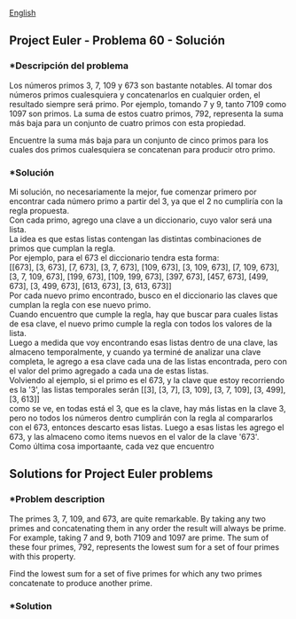 [English](#english)    

## Project Euler - Problema 60 - Solución 

### *Descripción del problema
Los números primos 3, 7, 109 y 673 son bastante notables. Al tomar dos números primos cualesquiera y concatenarlos en cualquier orden, el resultado siempre será primo. Por ejemplo, tomando 7 y 9, tanto 7109 como 1097 son primos. La suma de estos cuatro primos, 792, representa la suma más baja para un conjunto de cuatro primos con esta propiedad.

Encuentre la suma más baja para un conjunto de cinco primos para los cuales dos primos cualesquiera se concatenan para producir otro primo.


### *Solución
Mi solución, no necesariamente la mejor, fue comenzar primero por encontrar cada número primo a partir del 3, ya que el 2 no cumpliría con la regla propuesta.  
Con cada primo, agrego una clave a un diccionario, cuyo valor será una lista.  
La idea es que estas listas contengan las distintas combinaciones de primos que cumplan la regla.  
Por ejemplo, para el 673 el diccionario tendra esta forma:  
[[673], [3, 673], [7, 673], [3, 7, 673], [109, 673], [3, 109, 673], [7, 109, 673], [3, 7, 109, 673], [199, 673], [109, 199, 673], [397, 673], [457, 673], [499, 673], [3, 499, 673], [613, 673], [3, 613, 673]]  
Por cada nuevo primo encontrado, busco en el diccionario las claves que cumplan la regla con ese nuevo primo.  
Cuando encuentro que cumple la regla, hay que buscar para cuales listas de esa clave, el nuevo primo cumple la regla con todos los valores de la lista.  
Luego a medida que voy encontrando esas listas dentro de una clave, las almaceno temporalmente, y cuando ya terminé de analizar una clave completa, le agrego a esa clave cada una de las listas encontrada, pero con el valor del primo agregado a cada una de estas listas.  
Volviendo al ejemplo, si el primo es el 673, y la clave que estoy recorriendo es la '3', las listas temporales serán
[[3], [3, 7], [3, 109], [3, 7, 109], [3, 499], [3, 613]]  
como se ve, en todas está el 3, que es la clave, hay más listas en la clave 3, pero no todos los números dentro cumplirán con la regla al compararlos con el 673, entonces descarto esas listas. 
Luego a esas listas les agrego el 673, y las almaceno como items nuevos en el valor de la clave '673'.  
Como última cosa importaante, cada vez que encuentro

<a name="english"></a>
## Solutions for Project Euler problems

### *Problem description
The primes 3, 7, 109, and 673, are quite remarkable. By taking any two primes and concatenating them in any order the result will always be prime. For example, taking 7 and 9, both 7109 and 1097 are prime. The sum of these four primes, 792, represents the lowest sum for a set of four primes with this property.

Find the lowest sum for a set of five primes for which any two primes concatenate to produce another prime.

### *Solution
